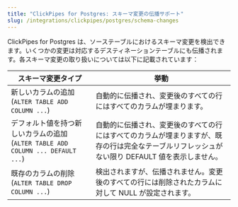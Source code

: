 ```yaml
---
title: "ClickPipes for Postgres: スキーマ変更の伝播サポート"
slug: /integrations/clickpipes/postgres/schema-changes
---
```


ClickPipes for Postgres は、ソーステーブルにおけるスキーマ変更を検出できます。いくつかの変更は対応するデスティネーションテーブルにも伝播されます。各スキーマ変更の取り扱いについては以下に記載されています：

| スキーマ変更タイプ                                                                  | 挙動                                   |
| ----------------------------------------------------------------------------------- | ------------------------------------- |
| 新しいカラムの追加 (`ALTER TABLE ADD COLUMN ...`)                                  | 自動的に伝播され、変更後のすべての行にはすべてのカラムが埋まります。                                                                         |
| デフォルト値を持つ新しいカラムの追加 (`ALTER TABLE ADD COLUMN ... DEFAULT ...`) | 自動的に伝播され、変更後のすべての行にはすべてのカラムが埋まりますが、既存の行は完全なテーブルリフレッシュがない限り DEFAULT 値を表示しません。 |
| 既存のカラムの削除 (`ALTER TABLE DROP COLUMN ...`)                                 | 検出されますが、伝播されません。変更後のすべての行には削除されたカラムに対して NULL が設定されます。                                                                |
